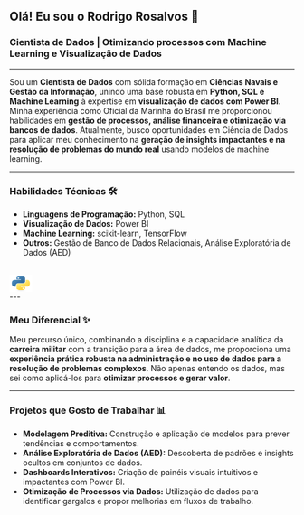 ## Olá! Eu sou o Rodrigo Rosalvos 👋

### Cientista de Dados | Otimizando processos com Machine Learning e Visualização de Dados

---

Sou um **Cientista de Dados** com sólida formação em **Ciências Navais e Gestão da Informação**, unindo uma base robusta em **Python, SQL e Machine Learning** à expertise em **visualização de dados com Power BI**. Minha experiência como Oficial da Marinha do Brasil me proporcionou habilidades em **gestão de processos, análise financeira e otimização via bancos de dados**. Atualmente, busco oportunidades em Ciência de Dados para aplicar meu conhecimento na **geração de insights impactantes e na resolução de problemas do mundo real** usando modelos de machine learning.

---

### Habilidades Técnicas 🛠️

* **Linguagens de Programação:** Python, SQL
* **Visualização de Dados:** Power BI
* **Machine Learning:** scikit-learn, TensorFlow
* **Outros:** Gestão de Banco de Dados Relacionais, Análise Exploratória de Dados (AED)
<div style="display: inline_block"><br>
  <img align="center" alt="Rod-Python" height="30" width="40" src="https://raw.githubusercontent.com/devicons/devicon/master/icons/python/python-original.svg">
</div>
---

### Meu Diferencial ✨

Meu percurso único, combinando a disciplina e a capacidade analítica da **carreira militar** com a transição para a área de dados, me proporciona uma **experiência prática robusta na administração e no uso de dados para a resolução de problemas complexos**. Não apenas entendo os dados, mas sei como aplicá-los para **otimizar processos e gerar valor**.

---

### Projetos que Gosto de Trabalhar 📊

* **Modelagem Preditiva:** Construção e aplicação de modelos para prever tendências e comportamentos.
* **Análise Exploratória de Dados (AED):** Descoberta de padrões e insights ocultos em conjuntos de dados.
* **Dashboards Interativos:** Criação de painéis visuais intuitivos e impactantes com Power BI.
* **Otimização de Processos via Dados:** Utilização de dados para identificar gargalos e propor melhorias em fluxos de trabalho.
